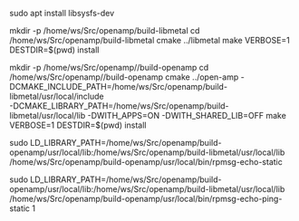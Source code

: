 sudo apt install libsysfs-dev 

mkdir -p /home/ws/Src/openamp/build-libmetal
cd /home/ws/Src/openamp/build-libmetal
cmake ../libmetal
make VERBOSE=1 DESTDIR=$(pwd) install

mkdir -p /home/ws/Src/openamp//build-openamp
cd /home/ws/Src/openamp//build-openamp
cmake ../open-amp -DCMAKE_INCLUDE_PATH=/home/ws/Src/openamp/build-libmetal/usr/local/include \
-DCMAKE_LIBRARY_PATH=/home/ws/Src/openamp/build-libmetal/usr/local/lib -DWITH_APPS=ON -DWITH_SHARED_LIB=OFF
make VERBOSE=1 DESTDIR=$(pwd) install

sudo LD_LIBRARY_PATH=/home/ws/Src/openamp/build-openamp/usr/local/lib:/home/ws/Src/openamp/build-libmetal/usr/local/lib /home/ws/Src/openamp/build-openamp/usr/local/bin/rpmsg-echo-static

sudo LD_LIBRARY_PATH=/home/ws/Src/openamp/build-openamp/usr/local/lib:/home/ws/Src/openamp/build-libmetal/usr/local/lib /home/ws/Src/openamp/build-openamp/usr/local/bin/rpmsg-echo-ping-static 1

